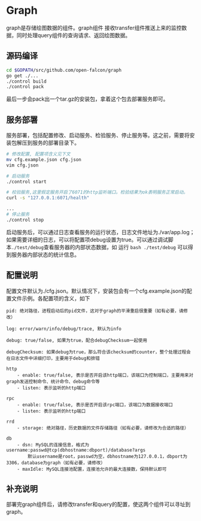 # Graph

graph是存储绘图数据的组件。graph组件 接收transfer组件推送上来的监控数据，同时处理query组件的查询请求、返回绘图数据。

## 源码编译

```bash
cd $GOPATH/src/github.com/open-falcon/graph
go get ./...
./control build
./control pack
```

最后一步会pack出一个tar.gz的安装包，拿着这个包去部署服务即可。

## 服务部署
服务部署，包括配置修改、启动服务、检验服务、停止服务等。这之前，需要将安装包解压到服务的部署目录下。

```bash
# 修改配置, 配置项含义见下文
mv cfg.example.json cfg.json
vim cfg.json

# 启动服务
./control start

# 校验服务,这里假定服务开启了6071的http监听端口。检验结果为ok表明服务正常启动。
curl -s "127.0.0.1:6071/health"

...
# 停止服务
./control stop

```
启动服务后，可以通过日志查看服务的运行状态，日志文件地址为./var/app.log；如果需要详细的日志，可以将配置项debug设置为true。可以通过调试脚本```./test/debug```查看服务器的内部状态数据，如 运行 ```bash ./test/debug``` 可以得到服务器内部状态的统计信息。

## 配置说明
配置文件默认为./cfg.json。默认情况下，安装包会有一个cfg.example.json的配置文件示例。各配置项的含义，如下

```
pid: 绝对路径，进程启动后的pid文件，这对于graph的平滑重启很重要（如有必要，请修改）

log: error/warn/info/debug/trace, 默认为info

debug: true/false, 如果为true，配合debugChecksum一起使用

debugChecksum: 如果debug为true，那么符合该checksum的counter，整个处理过程会在日志文件中详细打印，主要用于debug和排错

http
    - enable: true/false, 表示是否开启该http端口，该端口为控制端口，主要用来对graph发送控制命令、统计命令、debug命令等
    - listen: 表示监听的http端口

rpc
    - enable: true/false, 表示是否开启该rpc端口，该端口为数据接收端口
    - listen: 表示监听的http端口

rrd
    - storage: 绝对路径，历史数据的文件存储路径（如有必要，请修改为合适的路径）

db
    - dsn: MySQL的连接信息，格式为 username:passwd@tcp(dbhostname:dbport)/database?args
      	默认username是root，passwd为空，dbhostname为127.0.0.1，dbport为3306，database为graph（如有必要，请修改）
    - maxIdle: MySQL连接池配置，连接池允许的最大连接数，保持默认即可

```

## 补充说明
部署完graph组件后，请修改transfer和query的配置，使这两个组件可以寻址到graph。
